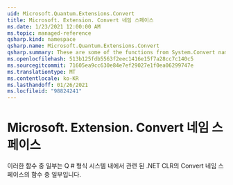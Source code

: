 ```yaml
---
uid: Microsoft.Quantum.Extensions.Convert
title: Microsoft. Extension. Convert 네임 스페이스
ms.date: 1/23/2021 12:00:00 AM
ms.topic: managed-reference
qsharp.kind: namespace
qsharp.name: Microsoft.Quantum.Extensions.Convert
qsharp.summary: These are some of the functions from System.Convert namespace of .NET CLR that are relevant within Q# type system.
ms.openlocfilehash: 513b125fdb5563f2eec1416e15f7a28cc7c140c5
ms.sourcegitcommit: 71605ea9cc630e84e7ef29027e1f0ea06299747e
ms.translationtype: MT
ms.contentlocale: ko-KR
ms.lasthandoff: 01/26/2021
ms.locfileid: "98824241"
---
```

# <a name="microsoftquantumextensionsconvert-namespace"></a>Microsoft. Extension. Convert 네임 스페이스

이러한 함수 중 일부는 Q # 형식 시스템 내에서 관련 된 .NET CLR의 Convert 네임 스페이스의 함수 중 일부입니다.

